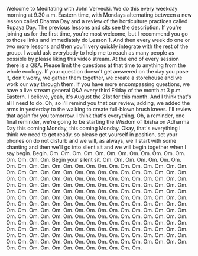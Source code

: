  Welcome to Meditating with John Vervecki. We do this every weekday morning at 9.30 a.m. Eastern time, with Mondays alternating between a new lesson called Dharma Day and a review of the horticulture practices called Rupaya Day. The previous lessons and sits see the description. If you're joining us for the first time, you're most welcome, but I recommend you go to those links and immediately do Lesson 1. And then every week do one or two more lessons and then you'll very quickly integrate with the rest of the group. I would ask everybody to help me to reach as many people as possible by please liking this video stream. At the end of every session there is a Q&A. Please limit the questions at that time to anything from the whole ecology. If your question doesn't get answered on the day you pose it, don't worry, we gather them together, we create a storehouse and we work our way through them. If you have more encompassing questions, we have a live stream general Q&A every third Friday of the month at 3 p.m. Eastern. I believe, yeah, it's August the 21st for this month. And I think that's all I need to do. Oh, so I'll remind you that our review, adding, we added the arms in yesterday to the walking to create full-blown brush knees. I'll review that again for you tomorrow. I think that's everything. Oh, a reminder, one final reminder, we're going to be starting the Wisdom of Ibisha on Adharma Day this coming Monday, this coming Monday. Okay, that's everything I think we need to get ready, so please get yourself in position, set your phones on do not disturb and we will, as always, we'll start with some chanting and then we'll go into silent sit and we will begin together when I say begin. Begin. Om. Om. Om. Om. Om. Om. Om. Om. Om. Om. Om. Om. Om. Om. Om. Om. Begin your silent sit. Om. Om. Om. Om. Om. Om. Om. Om. Om. Om. Om. Om. Om. Om. Om. Om. Om. Om. Om. Om. Om. Om. Om. Om. Om. Om. Om. Om. Om. Om. Om. Om. Om. Om. Om. Om. Om. Om. Om. Om. Om. Om. Om. Om. Om. Om. Om. Om. Om. Om. Om. Om. Om. Om. Om. Om. Om. Om. Om. Om. Om. Om. Om. Om. Om. Om. Om. Om. Om. Om. Om. Om. Om. Om. Om. Om. Om. Om. Om. Om. Om. Om. Om. Om. Om. Om. Om. Om. Om. Om. Om. Om. Om. Om. Om. Om. Om. Om. Om. Om. Om. Om. Om. Om. Om. Om. Om. Om. Om. Om. Om. Om. Om. Om. Om. Om. Om. Om. Om. Om. Om. Om. Om. Om. Om. Om. Om. Om. Om. Om. Om. Om. Om. Om. Om. Om. Om. Om. Om. Om. Om. Om. Om. Om. Om. Om. Om. Om. Om. Om. Om. Om. Om. Om. Om. Om. Om. Om. Om. Om. Om. Om. Om. Om. Om. Om. Om. Om. Om. Om. Om. Om. Om. Om. Om. Om. Om. Om. Om. Om. Om. Om. Om. Om. Om. Om. Om. Om. Om. Om. Om. Om. Om. Om. Om. Om. Om. Om. Om. Om. Om. Om. Om. Om. Om. Om. Om. Om. Om. Om. Om. Om. Om. Om. Om. Om. Om. Om. Om. Om. Om. Om. Om. Om. Om. Om. Om.